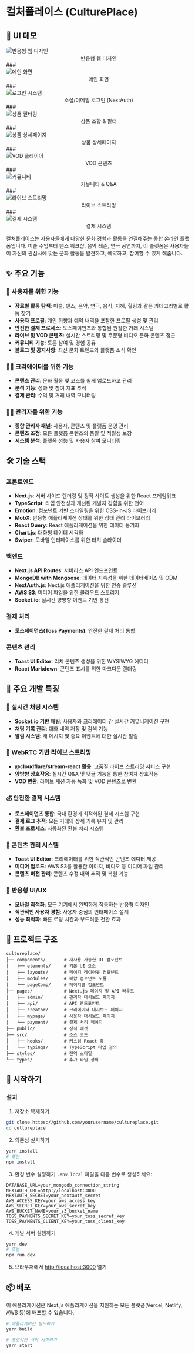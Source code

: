 # 컬처플레이스 (CulturePlace)

## 🎨 UI 데모
<div>

<div>
  <img src="public/images/portfolio/thumb1.png" alt="반응형 웹 디자인" style="border-radius: 8px;">
  <div align="center">반응형 웹 디자인</div>
</div>
###
<div>
  <img src="public/images/portfolio/thumb3.png" alt="메인 화면" style="border-radius: 8px;">
  <div align="center">메인 화면</div>
</div>
###
<div>
  <img src="public/images/portfolio/thumb2.png" alt="로그인 시스템" style="border-radius: 8px;">
  <div align="center">소셜/이메일 로그인 (NextAuth)</div>
</div>
###
<div>
  <img src="public/images/portfolio/thumb4.png" alt="상품 필터링" style="border-radius: 8px;">
  <div align="center">상품 조합 & 필터</div>
</div>
###
<div>
  <img src="public/images/portfolio/thumb5.png" alt="상품 상세페이지" style="border-radius: 8px;">
  <div align="center">상품 상세페이지</div>
</div>
###
<div>
  <img src="public/images/portfolio/thumb6.png" alt="VOD 플레이어" style="border-radius: 8px;">
  <div align="center">VOD 콘텐츠</div>
</div>
###
<div>
  <img src="public/images/portfolio/thumb7.png" alt="커뮤니티" style="border-radius: 8px;">
  <div align="center">커뮤니티 & Q&A</div>
</div>
###
<div>
  <img src="public/images/portfolio/thumb9.png" alt="라이브 스트리밍" style="border-radius: 8px;">
  <div align="center">라이브 스트리밍</div>
</div>
###
<div>
  <img src="public/images/portfolio/thumb8.png" alt="결제 시스템" style="border-radius: 8px;">
  <div align="center">결제 시스템</div>
</div>

</div>

컬처플레이스는 사용자들에게 다양한 문화 경험과 활동을 연결해주는 종합 온라인 플랫폼입니다. 미술 수업부터 댄스 워크샵, 음악 레슨, 연극 공연까지, 이 플랫폼은 사용자들이 자신의 관심사에 맞는 문화 활동을 발견하고, 예약하고, 참여할 수 있게 해줍니다.

## ✨ 주요 기능

### 🧩 사용자를 위한 기능
- **장르별 활동 탐색**: 미술, 댄스, 음악, 연극, 음식, 지혜, 힐링과 같은 카테고리별로 활동 찾기
- **사용자 프로필**: 개인 취향과 예약 내역을 포함한 프로필 생성 및 관리
- **안전한 결제 프로세스**: 토스페이먼츠와 통합된 원활한 거래 시스템
- **라이브 및 VOD 콘텐츠**: 실시간 스트리밍 및 주문형 비디오 문화 콘텐츠 접근
- **커뮤니티 기능**: 토론 참여 및 경험 공유
- **블로그 및 공지사항**: 최신 문화 트렌드와 플랫폼 소식 확인

### 👩‍🎨 크리에이터를 위한 기능
- **콘텐츠 관리**: 문화 활동 및 코스를 쉽게 업로드하고 관리
- **분석 기능**: 성과 및 참여 지표 추적
- **결제 관리**: 수익 및 거래 내역 모니터링

### 👨‍💼 관리자를 위한 기능
- **종합 관리자 패널**: 사용자, 콘텐츠 및 플랫폼 운영 관리
- **콘텐츠 조정**: 모든 플랫폼 콘텐츠의 품질 및 적절성 보장
- **시스템 분석**: 플랫폼 성능 및 사용자 참여 모니터링

## 🛠️ 기술 스택

### 프론트엔드
- **Next.js**: 서버 사이드 렌더링 및 정적 사이트 생성을 위한 React 프레임워크
- **TypeScript**: 타입 안전성과 개선된 개발자 경험을 위한 언어
- **Emotion**: 컴포넌트 기반 스타일링을 위한 CSS-in-JS 라이브러리
- **MobX**: 반응형 애플리케이션 상태를 위한 상태 관리 라이브러리
- **React Query**: React 애플리케이션을 위한 데이터 동기화
- **Chart.js**: 대화형 데이터 시각화
- **Swiper**: 모바일 인터페이스를 위한 터치 슬라이더

### 백엔드
- **Next.js API Routes**: 서버리스 API 엔드포인트
- **MongoDB with Mongoose**: 데이터 지속성을 위한 데이터베이스 및 ODM
- **NextAuth.js**: Next.js 애플리케이션을 위한 인증 솔루션
- **AWS S3**: 미디어 파일을 위한 클라우드 스토리지
- **Socket.io**: 실시간 양방향 이벤트 기반 통신

### 결제 처리
- **토스페이먼츠(Toss Payments)**: 안전한 결제 처리 통합


### 콘텐츠 관리
- **Toast UI Editor**: 리치 콘텐츠 생성을 위한 WYSIWYG 에디터
- **React Markdown**: 콘텐츠 표시를 위한 마크다운 렌더링



## 📌 주요 개발 특징

### 💬 실시간 채팅 시스템
- **Socket.io 기반 채팅**: 사용자와 크리에이터 간 실시간 커뮤니케이션 구현
- **채팅 기록 관리**: 대화 내역 저장 및 검색 기능
- **알림 시스템**: 새 메시지 및 중요 이벤트에 대한 실시간 알림

### 🎥 WebRTC 기반 라이브 스트리밍
- **@cloudflare/stream-react 활용**: 고품질 라이브 스트리밍 서비스 구현
- **양방향 상호작용**: 실시간 Q&A 및 댓글 기능을 통한 참여자 상호작용
- **VOD 변환**: 라이브 세션 자동 녹화 및 VOD 콘텐츠로 변환

### 💰 안전한 결제 시스템
- **토스페이먼츠 통합**: 국내 환경에 최적화된 결제 시스템 구현
- **결제 로그 추적**: 모든 거래의 상세 기록 유지 및 관리
- **환불 프로세스**: 자동화된 환불 처리 시스템

### 📝 콘텐츠 관리 시스템
- **Toast UI Editor**: 크리에이터를 위한 직관적인 콘텐츠 에디터 제공
- **미디어 업로드**: AWS S3를 활용한 이미지, 비디오 등 미디어 파일 관리
- **콘텐츠 버전 관리**: 콘텐츠 수정 내역 추적 및 복원 기능

### 📱 반응형 UI/UX
- **모바일 최적화**: 모든 기기에서 완벽하게 작동하는 반응형 디자인
- **직관적인 사용자 경험**: 사용자 중심의 인터페이스 설계
- **성능 최적화**: 빠른 로딩 시간과 부드러운 전환 효과


## 📁 프로젝트 구조

```
cultureplace/
├── components/       # 재사용 가능한 UI 컴포넌트
│   ├── elements/     # 기본 UI 요소
│   ├── layouts/      # 페이지 레이아웃 컴포넌트
│   ├── modules/      # 복합 컴포넌트 모듈
│   └── pageComp/     # 페이지별 컴포넌트
├── pages/            # Next.js 페이지 및 API 라우트
│   ├── admin/        # 관리자 대시보드 페이지
│   ├── api/          # API 엔드포인트
│   ├── creator/      # 크리에이터 대시보드 페이지
│   ├── mypage/       # 사용자 대시보드 페이지
│   └── payment/      # 결제 처리 페이지
├── public/           # 정적 에셋
├── src/              # 소스 코드
│   ├── hooks/        # 커스텀 React 훅
│   └── typings/      # TypeScript 타입 정의
├── styles/           # 전역 스타일
└── types/            # 추가 타입 정의
```

## 🚀 시작하기


### 설치

1. 저장소 복제하기
```bash
git clone https://github.com/yourusername/cultureplace.git
cd cultureplace
```

2. 의존성 설치하기
```bash
yarn install
# 또는
npm install
```

3. 환경 변수 설정하기
`.env.local` 파일을 다음 변수로 생성하세요:
```
DATABASE_URL=your_mongodb_connection_string
NEXTAUTH_URL=http://localhost:3000
NEXTAUTH_SECRET=your_nextauth_secret
AWS_ACCESS_KEY=your_aws_access_key
AWS_SECRET_KEY=your_aws_secret_key
AWS_BUCKET_NAME=your_s3_bucket_name
TOSS_PAYMENTS_SECRET_KEY=your_toss_secret_key
TOSS_PAYMENTS_CLIENT_KEY=your_toss_client_key
```

4. 개발 서버 실행하기
```bash
yarn dev
# 또는
npm run dev
```

5. 브라우저에서 [http://localhost:3000](http://localhost:3000) 열기

## 📦 배포

이 애플리케이션은 Next.js 애플리케이션을 지원하는 모든 플랫폼(Vercel, Netlify, AWS 등)에 배포할 수 있습니다.

```bash
# 애플리케이션 빌드하기
yarn build

# 프로덕션 서버 시작하기
yarn start
```
